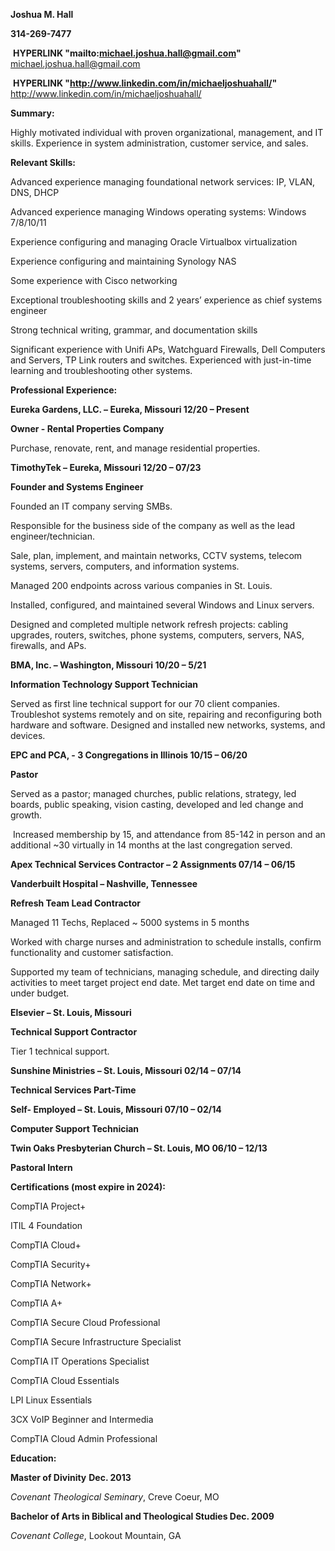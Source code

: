 **Joshua M. Hall**

**314-269-7477**

 **HYPERLINK "mailto:michael.joshua.hall@gmail.com"** michael.joshua.hall@gmail.com

 **HYPERLINK "http://www.linkedin.com/in/michaeljoshuahall/"** http://www.linkedin.com/in/michaeljoshuahall/

  

**Summary:**

Highly motivated individual with proven organizational, management, and IT skills. Experience in system administration, customer service, and sales. 

  

**Relevant Skills:**

Advanced experience managing foundational network services: IP, VLAN, DNS, DHCP 

Advanced experience managing Windows operating systems: Windows 7/8/10/11

Experience configuring and managing Oracle Virtualbox virtualization

Experience configuring and maintaining Synology NAS

Some experience with Cisco networking 

Exceptional troubleshooting skills and 2 years’ experience as chief systems engineer

Strong technical writing, grammar, and documentation skills 

Significant experience with Unifi APs, Watchguard Firewalls, Dell Computers and Servers, TP Link routers and switches. Experienced with just-in-time learning and troubleshooting other systems.

  

**Professional Experience:**

**Eureka Gardens, LLC. – Eureka, Missouri 12/20 – Present**

**Owner - Rental Properties Company** 

Purchase, renovate, rent, and manage residential properties.

  

**TimothyTek – Eureka, Missouri 12/20 – 07/23**

**Founder and Systems Engineer** 

Founded an IT company serving SMBs.

Responsible for the business side of the company as well as the lead engineer/technician. 

Sale, plan, implement, and maintain networks, CCTV systems, telecom systems, servers, computers, and information systems.

Managed 200 endpoints across various companies in St. Louis.

Installed, configured, and maintained several Windows and Linux servers.

Designed and completed multiple network refresh projects: cabling upgrades, routers, switches, phone systems, computers, servers, NAS, firewalls, and APs.

  

**BMA, Inc. – Washington, Missouri 10/20 – 5/21**

**Information Technology Support Technician** 

Served as first line technical support for our 70 client companies. Troubleshot systems remotely and on site, repairing and reconfiguring both hardware and software. Designed and installed new networks, systems, and devices.

  

  

  

  

**EPC and PCA, - 3 Congregations in Illinois 10/15 – 06/20**

**Pastor**

Served as a pastor; managed churches, public relations, strategy, led boards, public speaking, vision casting, developed and led change and growth.

 Increased membership by 15, and attendance from 85-142 in person and an additional ~30 virtually in 14 months at the last congregation served.

  

**Apex Technical Services Contractor – 2 Assignments 07/14 – 06/15**

**Vanderbuilt Hospital – Nashville, Tennessee** 

**Refresh Team Lead Contractor** 

Managed 11 Techs, Replaced ~ 5000 systems in 5 months

Worked with charge nurses and administration to schedule installs, confirm functionality and customer satisfaction.

Supported my team of technicians, managing schedule, and directing daily activities to meet target project end date. Met target end date on time and under budget.

  

**Elsevier – St. Louis, Missouri**

**Technical Support Contractor** 

Tier 1 technical support.

  

**Sunshine Ministries – St. Louis, Missouri 02/14 – 07/14**

**Technical Services Part-Time**

  

**Self- Employed – St. Louis, Missouri 07/10 – 02/14**

**Computer Support Technician** 

  

**Twin Oaks Presbyterian Church – St. Louis, MO 06/10 – 12/13**

**Pastoral Intern**

  

**Certifications (most expire in 2024):**

CompTIA Project+

ITIL 4 Foundation

CompTIA Cloud+

CompTIA Security+

CompTIA Network+

CompTIA A+

CompTIA Secure Cloud Professional

CompTIA Secure Infrastructure Specialist

CompTIA IT Operations Specialist

CompTIA Cloud Essentials

LPI Linux Essentials

3CX VoIP Beginner and Intermedia

CompTIA Cloud Admin Professional

**Education:**

**Master of Divinity** **Dec. 2013**

_Covenant Theological Seminary_, Creve Coeur, MO

  

**Bachelor of Arts in Biblical and Theological Studies Dec. 2009**

_Covenant College_, Lookout Mountain, GA